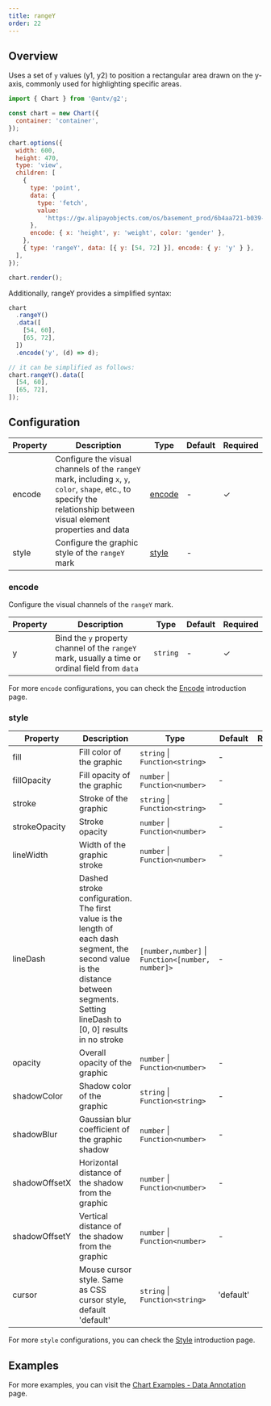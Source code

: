 ```yaml
---
title: rangeY
order: 22
---
```


## Overview

Uses a set of `y` values (y1, y2) to position a rectangular area drawn on the y-axis, commonly used for highlighting specific areas.

```js | ob { inject: true }
import { Chart } from '@antv/g2';

const chart = new Chart({
  container: 'container',
});

chart.options({
  width: 600,
  height: 470,
  type: 'view',
  children: [
    {
      type: 'point',
      data: {
        type: 'fetch',
        value:
          'https://gw.alipayobjects.com/os/basement_prod/6b4aa721-b039-49b9-99d8-540b3f87d339.json',
      },
      encode: { x: 'height', y: 'weight', color: 'gender' },
    },
    { type: 'rangeY', data: [{ y: [54, 72] }], encode: { y: 'y' } },
  ],
});

chart.render();
```

Additionally, rangeY provides a simplified syntax:

```ts
chart
  .rangeY()
  .data([
    [54, 60],
    [65, 72],
  ])
  .encode('y', (d) => d);

// it can be simplified as follows:
chart.rangeY().data([
  [54, 60],
  [65, 72],
]);
```

## Configuration

| Property | Description                                                                                                                                                            | Type              | Default | Required |
| -------- | ---------------------------------------------------------------------------------------------------------------------------------------------------------------------- | ----------------- | ------- | -------- |
| encode   | Configure the visual channels of the `rangeY` mark, including `x`, `y`, `color`, `shape`, etc., to specify the relationship between visual element properties and data | [encode](#encode) | -       | ✓        |
| style    | Configure the graphic style of the `rangeY` mark                                                                                                                       | [style](#style)   | -       |          |

### encode

Configure the visual channels of the `rangeY` mark.

| Property | Description                                                                                     | Type     | Default | Required |
| -------- | ----------------------------------------------------------------------------------------------- | -------- | ------- | -------- |
| y        | Bind the `y` property channel of the `rangeY` mark, usually a time or ordinal field from `data` | `string` | -       | ✓        |

For more `encode` configurations, you can check the [Encode](/en/manual/core/encode) introduction page.

### style

| Property      | Description                                                                                                                                                                         | Type                                              | Default   | Required |
| ------------- | ----------------------------------------------------------------------------------------------------------------------------------------------------------------------------------- | ------------------------------------------------- | --------- | -------- |
| fill          | Fill color of the graphic                                                                                                                                                           | `string` \| `Function<string>`                    | -         |          |
| fillOpacity   | Fill opacity of the graphic                                                                                                                                                         | `number` \| `Function<number>`                    | -         |          |
| stroke        | Stroke of the graphic                                                                                                                                                               | `string` \| `Function<string>`                    | -         |          |
| strokeOpacity | Stroke opacity                                                                                                                                                                      | `number` \| `Function<number>`                    | -         |          |
| lineWidth     | Width of the graphic stroke                                                                                                                                                         | `number` \| `Function<number>`                    | -         |          |
| lineDash      | Dashed stroke configuration. The first value is the length of each dash segment, the second value is the distance between segments. Setting lineDash to [0, 0] results in no stroke | `[number,number]` \| `Function<[number, number]>` | -         |          |
| opacity       | Overall opacity of the graphic                                                                                                                                                      | `number` \| `Function<number>`                    | -         |          |
| shadowColor   | Shadow color of the graphic                                                                                                                                                         | `string` \| `Function<string>`                    | -         |          |
| shadowBlur    | Gaussian blur coefficient of the graphic shadow                                                                                                                                     | `number` \| `Function<number>`                    | -         |          |
| shadowOffsetX | Horizontal distance of the shadow from the graphic                                                                                                                                  | `number` \| `Function<number>`                    | -         |          |
| shadowOffsetY | Vertical distance of the shadow from the graphic                                                                                                                                    | `number` \| `Function<number>`                    | -         |          |
| cursor        | Mouse cursor style. Same as CSS cursor style, default 'default'                                                                                                                     | `string` \| `Function<string>`                    | 'default' |          |

For more `style` configurations, you can check the [Style](/en/manual/core/style) introduction page.

## Examples

For more examples, you can visit the [Chart Examples - Data Annotation](/en/examples#annotation-range) page.
